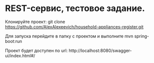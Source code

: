 # REST-сервис, тестовое задание.


Клонируйте проект: git clone https://github.com/AlexAlexeevich/household-appliances-register.git

Для запуска перейдите в папку с проектом и выполните mvn spring-boot:run<br>

Проект будет доступен по url: http://localhost:8080/swagger-ui/index.html#/
